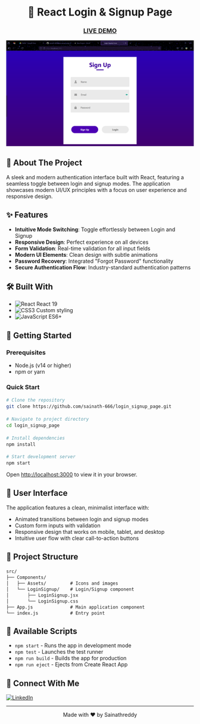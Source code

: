 <div align="center">

# 🔐 React Login & Signup Page

### **[LIVE DEMO](https://login-signup-page-sainath.vercel.app/)**

<img src="image.png" alt="Login/Signup Interface Preview" width="700px" />

</div>

## 🌟 About The Project

A sleek and modern authentication interface built with React, featuring a seamless toggle between login and signup modes. The application showcases modern UI/UX principles with a focus on user experience and responsive design.

## ✨ Features

- **Intuitive Mode Switching**: Toggle effortlessly between Login and Signup
- **Responsive Design**: Perfect experience on all devices
- **Form Validation**: Real-time validation for all input fields
- **Modern UI Elements**: Clean design with subtle animations
- **Password Recovery**: Integrated "Forgot Password" functionality
- **Secure Authentication Flow**: Industry-standard authentication patterns

## 🛠️ Built With

- ![React](https://img.shields.io/badge/React-61DAFB?style=for-the-badge&logo=react&logoColor=black) React 19
- ![CSS3](https://img.shields.io/badge/CSS3-1572B6?style=for-the-badge&logo=css3&logoColor=white) Custom styling
- ![JavaScript](https://img.shields.io/badge/JavaScript-F7DF1E?style=for-the-badge&logo=javascript&logoColor=black) ES6+

## 🚀 Getting Started

### Prerequisites

- Node.js (v14 or higher)
- npm or yarn

### Quick Start

```bash
# Clone the repository
git clone https://github.com/sainath-666/login_signup_page.git

# Navigate to project directory
cd login_signup_page

# Install dependencies
npm install

# Start development server
npm start
```

Open [http://localhost:3000](http://localhost:3000) to view it in your browser.

## 📱 User Interface

The application features a clean, minimalist interface with:

- Animated transitions between login and signup modes
- Custom form inputs with validation
- Responsive design that works on mobile, tablet, and desktop
- Intuitive user flow with clear call-to-action buttons

## 📂 Project Structure

```
src/
├── Components/
│   ├── Assets/         # Icons and images
│   └── LoginSignup/    # Login/Signup component
│       ├── LoginSignup.jsx
│       └── LoginSignup.css
├── App.js              # Main application component
└── index.js            # Entry point
```

## 🔧 Available Scripts

- `npm start` - Runs the app in development mode
- `npm test` - Launches the test runner
- `npm run build` - Builds the app for production
- `npm run eject` - Ejects from Create React App

## 🤝 Connect With Me

[![LinkedIn](https://img.shields.io/badge/LinkedIn-0077B5?style=for-the-badge&logo=linkedin&logoColor=white)](https://www.linkedin.com/in/sainath666)

---

<div align="center">
  <p>Made with ❤️ by Sainathreddy</p>
</div>
